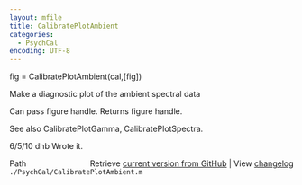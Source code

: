 ```yaml
---
layout: mfile
title: CalibratePlotAmbient
categories:
  - PsychCal
encoding: UTF-8
---
```


fig = CalibratePlotAmbient(cal,[fig])  

Make a diagnostic plot of the ambient spectral data  

Can pass figure handle. Returns figure handle.  

See also CalibratePlotGamma, CalibratePlotSpectra.  

6/5/10  dhb  Wrote it.  


<div class="code_header" style="text-align:right;">
  <span style="float:left;">Path&nbsp;&nbsp;</span> <span class="counter">Retrieve <a href=
  "https://raw.github.com/Psychtoolbox-3/Psychtoolbox-3/beta/./PsychCal/CalibratePlotAmbient.m">current version from GitHub</a> | View <a href=
  "https://github.com/Psychtoolbox-3/Psychtoolbox-3/commits/beta/./PsychCal/CalibratePlotAmbient.m">changelog</a></span>
</div>
<div class="code">
  <code>./PsychCal/CalibratePlotAmbient.m</code>
</div>
